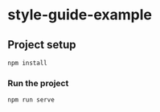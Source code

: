 # style-guide-example

## Project setup
```
npm install
```

### Run the project
```
npm run serve
```
